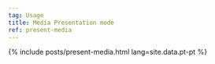 ```yaml
---
tag: Usage
title: Media Presentation mode
ref: present-media
---
```


{% include posts/present-media.html lang=site.data.pt-pt %}
